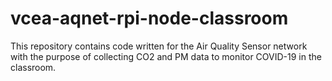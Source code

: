 # vcea-aqnet-rpi-node-classroom
This repository contains code written for the Air Quality Sensor network with the purpose of collecting CO2 and PM data to monitor COVID-19 in the classroom.
